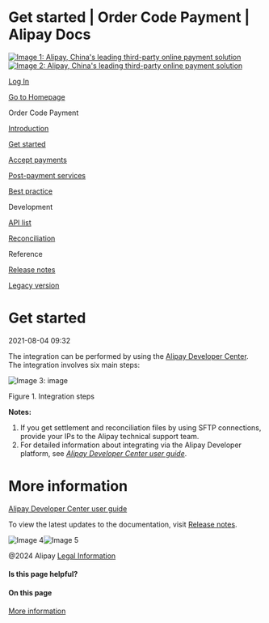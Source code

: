 Get started | Order Code Payment | Alipay Docs
===============
                        

[![Image 1: Alipay, China's leading third-party online payment solution](https://ac.alipay.com/storage/2024/3/26/d66c43c0-440d-4c97-9976-f2028a2c8c5e.svg)![Image 2: Alipay, China's leading third-party online payment solution](https://ac.alipay.com/storage/2024/3/26/a48bd336-aea0-4f16-bf83-616eacbb4434.svg)](/docs/)

[Log In](https://global.alipay.com/ilogin/account_login.htm?goto=https%3A%2F%2Fglobal.alipay.com%2Fdocs%2Fac%2Fams_oc%2Fstart)

[Go to Homepage](../../)

Order Code Payment

[Introduction](/docs/ac/ams_oc/introduction)

[Get started](/docs/ac/ams_oc/start)

[Accept payments](/docs/ac/ams_oc/acceptpayment)

[Post-payment services](/docs/ac/ams_oc/postpayment)

[Best practice](/docs/ac/ams_oc/bp)

Development

[API list](/docs/ac/ams_oc/apilist)

[Reconciliation](/docs/ac/ams_oc/reconcile)

Reference

[Release notes](/docs/ac/ams_oc/releasenotes)

[Legacy version](/docs/ac/ams_oc/legacyv)

Get started
===========

2021-08-04 09:32

The integration can be performed by using the [Alipay Developer Center](https://global.alipay.com/open/console/developer/app/list). The integration involves six main steps:

![Image 3: image](https://cdn.nlark.com/yuque/0/2021/jpeg/12884741/1624529350907-79649796-be57-4506-b2fb-495195d61a94.jpeg)

Figure 1. Integration steps

**Notes:**

1.  If you get settlement and reconciliation files by using SFTP connections, provide your IPs to the Alipay technical support team.
2.  For detailed information about integrating via the Alipay Developer platform, see [_Alipay Developer Center user guide_](https://global.alipay.com/doc/ams_oc/adpud).

More information
================

[Alipay Developer Center user guide](https://global.alipay.com/docs/ac/ams_oc/adpud)

To view the latest updates to the documentation, visit [Release notes](https://global.alipay.com/docs/releasenotes).

![Image 4](https://ac.alipay.com/storage/2021/5/20/19b2c126-9442-4f16-8f20-e539b1db482a.png)![Image 5](https://ac.alipay.com/storage/2021/5/20/e9f3f154-dbf0-455f-89f0-b3d4e0c14481.png)

@2024 Alipay [Legal Information](https://global.alipay.com/docs/ac/platform/membership)

#### Is this page helpful?

#### On this page

[More information](#PJn4U "More information")